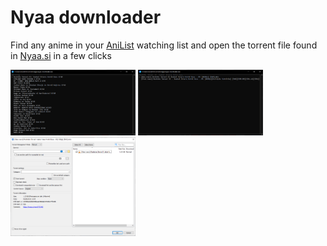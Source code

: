 # Nyaa downloader

Find any anime in your [AniList](https://anilist.co) watching list and open the torrent file found in [Nyaa.si](https://nyaa.si) in a few clicks

<img src="./assets/screenshots/1.png" width="200"/>
<img src="./assets/screenshots/2.png" width="200"/>
<img src="./assets/screenshots/3.png" width="200"/>
